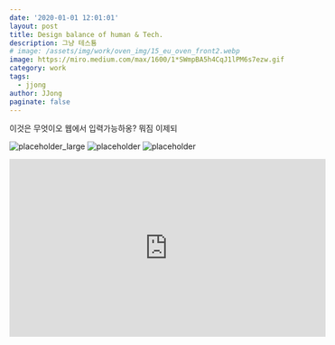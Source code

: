 ```yaml
---
date: '2020-01-01 12:01:01'
layout: post
title: Design balance of human & Tech.
description: 그냥 테스툥
# image: /assets/img/work/oven_img/15_eu_oven_front2.webp
image: https://miro.medium.com/max/1600/1*SWmpBA5h4CqJ1lPM6s7ezw.gif
category: work
tags:
  - jjong
author: JJong
paginate: false
---
```

이것은 무엇이오 웹에서 입력가능하옹? 뭐짐 이제되


![placeholder_large](/assets/img/work/oven_img/15_eu_oven_front2.webp "Large example image")
![placeholder](/assets/img/work/oven_img/15_eu_oven_front3.jpg "Medium example image")
![placeholder](/assets/img/work/oven_img/15_eu_oven_front4.jpg "Small example image")


<iframe width="560" height="315" src="https://www.youtube.com/embed/lphzDnh2BxE" frameborder="0" allow="accelerometer; autoplay; encrypted-media; gyroscope; picture-in-picture" allowfullscreen></iframe>